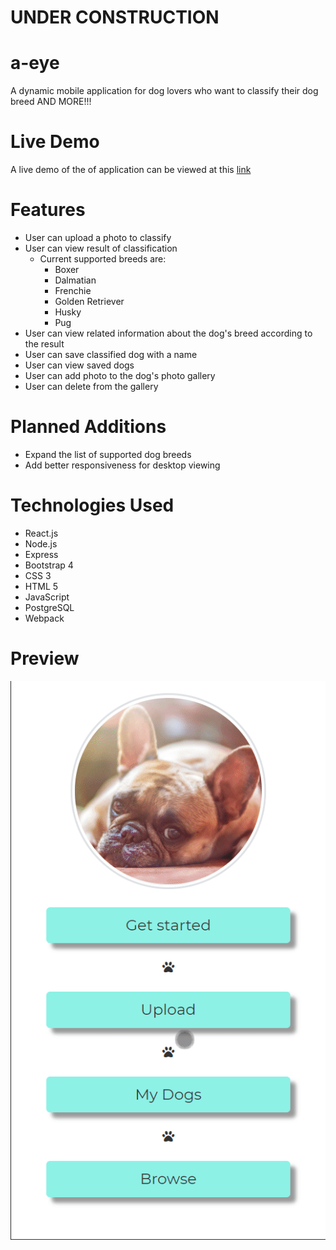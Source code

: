 # UNDER CONSTRUCTION
# a-eye
A dynamic mobile application for dog lovers who want to classify their dog breed AND MORE!!!

# Live Demo
A live demo of the of application can be viewed at this [link](https://a-eye.marcnicdao.com/)

# Features
* User can upload a photo to classify
* User can view result of classification
  * Current supported breeds are:
    * Boxer
    * Dalmatian
    * Frenchie
    * Golden Retriever
    * Husky
    * Pug
* User can view related information about the dog's breed according to the result
* User can save classified dog with a name
* User can view saved dogs
* User can add photo to the dog's photo gallery
* User can delete from the gallery

# Planned Additions
* Expand the list of supported dog breeds
* Add better responsiveness for desktop viewing

# Technologies Used
* React.js
* Node.js
* Express
* Bootstrap 4
* CSS 3
* HTML 5
* JavaScript
* PostgreSQL
* Webpack

# Preview 
![Preview](https://github.com/marcnicdao/a-eye/blob/master/server/public/images/preview.gif "App preview")


